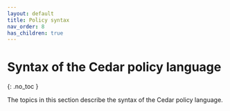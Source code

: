 ```yaml
---
layout: default
title: Policy syntax
nav_order: 8
has_children: true
---
```



# Syntax of the Cedar policy language<a name="syntax"></a>
{: .no_toc }

The topics in this section describe the syntax of the Cedar policy language\.
